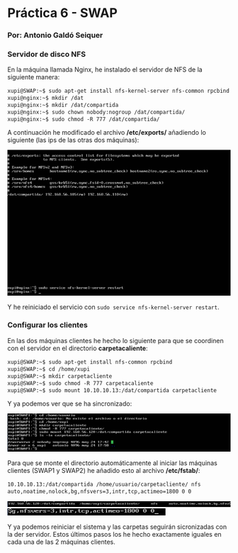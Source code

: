 # Práctica 6 - SWAP
### Por: Antonio Galdó Seiquer
### Servidor de disco NFS
En la máquina llamada Nginx, he instalado el servidor de NFS de la siguiente manera:
```
xupi@SWAP:~$ sudo apt-get install nfs-kernel-server nfs-common rpcbind
xupi@nginx:~$ mkdir /dat
xupi@nginx:~$ mkdir /dat/compartida
xupi@nginx:~$ sudo chown nobody:nogroup /dat/compartida/
xupi@nginx:~$ sudo chmod -R 777 /dat/compartida/
```
A continuación he modificado el archivo __/etc/exports/__ añadiendo lo siguiente (las ips de las otras dos máquinas):

![](capturas/1.png)

Y he reiniciado el servicio con `sudo service nfs-kernel-server restart`.

### Configurar los clientes
En las dos máquinas clientes he hecho lo siguiente para que se coordinen con el servidor en el directorio __carpetacaliente__:
```
xupi@SWAP:~$ sudo apt-get install nfs-common rpcbind
xupi@SWAP:~$ cd /home/xupi
xupi@SWAP:~$ mkdir carpetacliente
xupi@SWAP:~$ sudo chmod -R 777 carpetacaliente
xupi@SWAP:~$ sudo mount 10.10.10.13:/dat/compartida carpetacliente
```
Y ya podemos ver que se ha sincronizado:

![](capturas/2.png)

Para que se monte el directorio automáticamente al iniciar las máquinas clientes (SWAP1 y SWAP2) he añadido esto al archivo __/etc/fstab/__:
```
10.10.10.13:/dat/compartida /home/usuario/carpetacliente/ nfs auto,noatime,nolock,bg,nfsvers=3,intr,tcp,actimeo=1800 0 0
```
![](capturas/4.png)
![](capturas/5.png)

Y ya podemos reiniciar el sistema y las carpetas seguirán sicronizadas con la der servidor.
Estos últimos pasos los he hecho exactamente iguales en cada una de las 2 máquinas clientes.